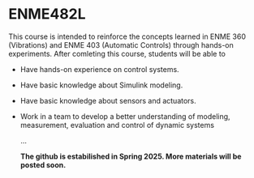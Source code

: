# ENME482L

This course is intended to reinforce the concepts learned in ENME 360 (Vibrations) and ENME 403 (Automatic Controls) through hands-on experiments. After comleting this course, students
will be able to
* Have hands-on experience on control systems.
* Have basic knowledge about Simulink modeling.
* Have basic knowledge about sensors and actuators.
* Work in a team to develop a better understanding of modeling, measurement, evaluation and control of dynamic systems


  ...

  **The github is estabilished in Spring 2025. More materials will be posted soon.**
